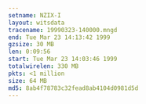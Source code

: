 ```yaml
---
setname: NZIX-I
layout: witsdata
tracename: 19990323-140000.mngd
end: Tue Mar 23 14:13:42 1999
gzsize: 30 MB
len: 0:09:56
start: Tue Mar 23 14:03:46 1999
totalwirelen: 330 MB
pkts: <1 million
size: 64 MB
md5: 8ab4f78783c32fead8ab4104d0981d5d
---
```

